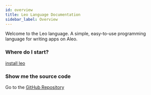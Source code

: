 ```yaml
---
id: overview
title: Leo Language Documentation
sidebar_label: Overview
---
```


Welcome to the Leo language. A simple, easy-to-use programming language for writing apps on Aleo.

### Where do I start?
[install leo](aleo/documentation/leo/00_getting_started/01_installation.md)

### Show me the source code
Go to the [GitHub Repository](https://github.com/AleoHQ/leo)